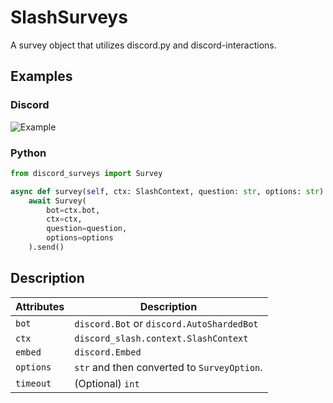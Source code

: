 # SlashSurveys
A survey object that utilizes discord.py and discord-interactions.
## Examples

### Discord

![Example](https://i.imgur.com/7zqcdOz.png)

### Python
```py
from discord_surveys import Survey

async def survey(self, ctx: SlashContext, question: str, options: str):
    await Survey(
        bot=ctx.bot,
        ctx=ctx,
        question=question,
        options=options
    ).send()
```

## Description

Attributes | Description
---|---
`bot` | `discord.Bot` or `discord.AutoShardedBot`
`ctx` | `discord_slash.context.SlashContext`
`embed` | `discord.Embed`
`options` | `str` and then converted to `SurveyOption`.
`timeout` | (Optional) `int`


